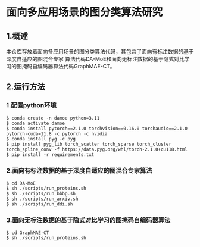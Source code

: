 # 面向多应用场景的图分类算法研究
## 1.概述

本仓库存放着面向多应用场景的图分类算法代码，其包含了面向有标注数据的基于深度自适应的图混合专家
算法代码DA-MoE和面向无标注数据的基于隐式对比学习的图掩码自编码器算法代码GraphMAE-CT。

## 2.运行方法
### 1.配置python环境
```shell
$ conda create -n damoe python=3.11
$ conda activate damoe
$ conda install pytorch==2.1.0 torchvision==0.16.0 torchaudio==2.1.0 pytorch-cuda=11.8 -c pytorch -c nvidia
$ conda install pyg -c pyg
$ pip install pyg_lib torch_scatter torch_sparse torch_cluster torch_spline_conv -f https://data.pyg.org/whl/torch-2.1.0+cu118.html
$ pip install -r requirements.txt
```
### 2.面向有标注数据的基于深度自适应的图混合专家算法
```shell
$ cd DA-MoE
$ sh ./scripts/run_proteins.sh 
$ sh ./scripts/run_bbbp.sh
$ sh ./scripts/run_arxiv.sh
$ sh ./scripts/run_ddi.sh
```

### 3.面向无标注数据的基于隐式对比学习的图掩码自编码器算法
```shell
$ cd GraphMAE-CT
$ sh ./scripts/run_proteins.sh 
```

